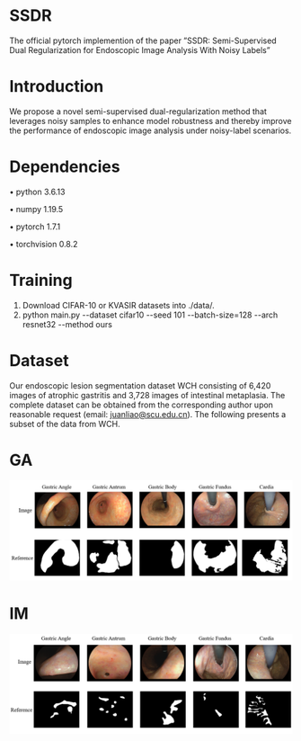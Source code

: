 # SSDR
The official pytorch implemention of the paper ”SSDR: Semi-Supervised Dual Regularization for Endoscopic Image Analysis With Noisy Labels”
# Introduction
We propose a novel semi-supervised dual-regularization method that leverages noisy samples to enhance model robustness and thereby improve the performance of endoscopic image analysis under noisy-label scenarios.
# Dependencies
• python 3.6.13

• numpy 1.19.5

• pytorch 1.7.1

• torchvision 0.8.2

# Training
1. Download CIFAR-10 or KVASIR datasets into ./data/.
2. python main.py  --dataset cifar10 --seed 101 --batch-size=128 --arch resnet32 --method ours
# Dataset
Our endoscopic lesion segmentation dataset WCH consisting of 6,420 images of atrophic gastritis and 3,728 images of intestinal metaplasia. The complete dataset can be obtained from the corresponding author upon reasonable request (email: juanliao@scu.edu.cn).
The following presents a subset of the data from WCH.
# GA
![GA](./GA.png)
# IM
![IM](./IM.png)
